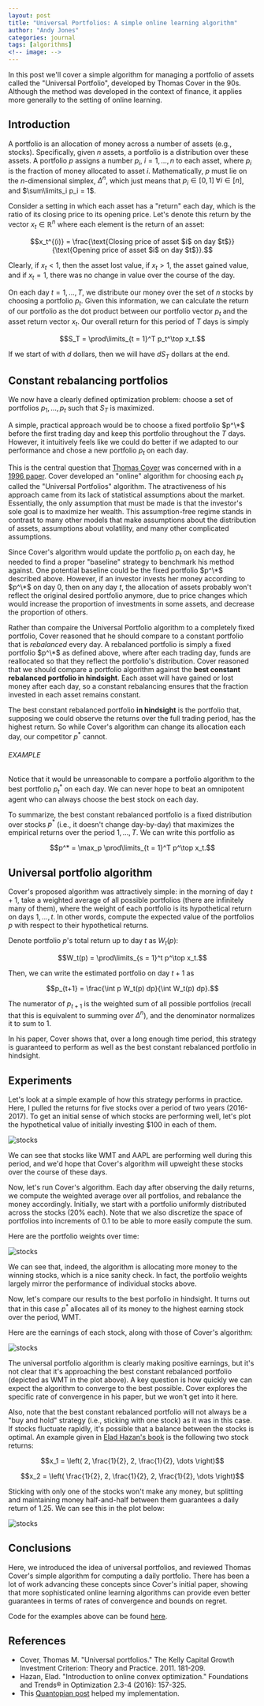 ```yaml
---
layout: post
title: "Universal Portfolios: A simple online learning algorithm"
author: "Andy Jones"
categories: journal
tags: [algorithms]
<!-- image: -->
---
```




In this post we'll cover a simple algorithm for managing a portfolio of assets called the "Universal Portfolio", developed by Thomas Cover in the 90s. Although the method was developed in the context of finance, it applies more generally to the setting of online learning.

## Introduction

A portfolio is an allocation of money across a number of assets (e.g., stocks). Specifically, given $n$ assets, a portfolio is a distribution over these assets. A portfolio $p$ assigns a number $p_i$, $i = 1, \dots, n$ to each asset, where $p_i$ is the fraction of money allocated to asset $i$. Mathematically, $p$ must lie on the $n$-dimensional simplex, $\Delta^n$, which just means that $p_i \in [0, 1] \; \forall i \in [n]$, and $\sum\limits_i p_i = 1$.

Consider a setting in which each asset has a "return" each day, which is the ratio of its closing price to its opening price. Let's denote this return by the vector $x_t \in \mathbb{R}^n$ where each element is the return of an asset:

$$x_t^{(i)} = \frac{\text{Closing price of asset $i$ on day $t$}}{\text{Opening price of asset $i$ on day $t$}}.$$

Clearly, if $x_t < 1$, then the asset lost value, if $x_t > 1$, the asset gained value, and if $x_t = 1$, there was no change in value over the course of the day.

On each day $t=1, \dots, T$, we distribute our money over the set of $n$ stocks by choosing a portfolio $p_t$. Given this information, we can calculate the return of our portfolio as the dot product between our portfolio vector $p_t$ and the asset return vector $x_t$. Our overall return for this period of $T$ days is simply

$$S_T = \prod\limits_{t = 1}^T p_t^\top x_t.$$

If we start of with $d$ dollars, then we will have $dS_T$ dollars at the end.

## Constant rebalancing portfolios

We now have a clearly defined optimization problem: choose a set of portfolios $p_1, \dots, p_t$ such that $S_T$ is maximized.

A simple, practical approach would be to choose a fixed portfolio $p^\*$ before the first trading day and keep this portfolio throughout the $T$ days. However, it intuitively feels like we could do better if we adapted to our performance and chose a new portfolio $p_t$ on each day.

This is the central question that [Thomas Cover](https://www.wikiwand.com/en/Thomas_M._Cover) was concerned with in a [1996 paper](http://web.mit.edu/6.454/www/www_fall_2001/shaas/universal_portfolios.pdf). Cover developed an "online" algorithm for choosing each $p_t$ called the "Universal Portfolios" algorithm. The atractiveness of his approach came from its lack of statistical assumptions about the market. Essentially, the only assumption that must be made is that the investor's sole goal is to maximize her wealth. This assumption-free regime stands in contrast to many other models that make assumptions about the distribution of assets, assumptions about volatility, and many other complicated assumptions.

Since Cover's algorithm would update the portfolio $p_t$ on each day, he needed to find a proper "baseline" strategy to benchmark his method against. One potential baseline could be the fixed portfolio $p^\*$ described above. However, if an investor invests her money according to $p^\*$ on day 0, then on any day $t$, the allocation of assets probably won't reflect the original desired portfolio anymore, due to price changes which would increase the proportion of investments in some assets, and decrease the proportion of others.

Rather than compaire the Universal Portfolio algorithm to a completely fixed portfolio, Cover reasoned that he should compare to a constant portfolio that is *rebalanced* every day. A rebalanced portfolio is simply a fixed portfolio $p^\*$ as defined above, where after each trading day, funds are reallocated so that they reflect the portfolio's distribution. Cover reasoned that we should compare a portfolio algorithm against the **best constant rebalanced portfolio in hindsight**. Each asset will have gained or lost money after each day, so a constant rebalancing ensures that the fraction invested in each asset remains constant.

The best constant rebalanced portfolio **in hindsight** is the portfolio that, supposing we could observe the returns over the full trading period, has the highest return. So while Cover's algorithm can change its allocation each day, our competitor $p^*$ cannot.

###### EXAMPLE

Notice that it would be unreasonable to compare a portfolio algorithm to the best portfolio $p_t^*$ on each day. We can never hope to beat an omnipotent agent who can always choose the best stock on each day.

To summarize, the best constant rebalanced portfolio is a fixed distribution over stocks $p^*$ (i.e., it doesn't change day-by-day) that maximizes the empirical returns over the period $1, \dots, T$. We can write this portfolio as

$$p^* = \max_p \prod\limits_{t = 1}^T p^\top x_t.$$

## Universal portfolio algorithm

Cover's proposed algorithm was attractively simple: in the morning of day $t+1$, take a weighted average of all possible portfolios (there are infinitely many of them), where the weight of each portfolio is its hypothetical return on days $1, \dots, t$. In other words, compute the expected value of the portfolios $p$ with respect to their hypothetical returns. 

Denote portfolio $p$'s total return up to day $t$ as $W_t(p)$:

$$W_t(p) = \prod\limits_{s = 1}^t p^\top x_t.$$

Then, we can write the estimated portfolio on day $t+1$ as

$$p_{t+1} = \frac{\int p W_t(p) dp}{\int W_t(p) dp}.$$

The numerator of $p_{t+1}$ is the weighted sum of all possible portfolios (recall that this is equivalent to summing over $\Delta^n$), and the denominator normalizes it to sum to $1$.

In his paper, Cover shows that, over a long enough time period, this strategy is guaranteed to perform as well as the best constant rebalanced portfolio in hindsight.

## Experiments

Let's look at a simple example of how this strategy performs in practice. Here, I pulled the returns for five stocks over a period of two years (2016-2017). To get an initial sense of which stocks are performing well, let's plot the hypothetical value of initially investing $100 in each of them.

![stocks](/assets/unistock_portfolio_returns.png)

We can see that stocks like WMT and AAPL are performing well during this period, and we'd hope that Cover's algorithm will upweight these stocks over the course of these days.

Now, let's run Cover's algorithm. Each day after observing the daily returns, we compute the weighted average over all portfolios, and rebalance the money accordingly. Initially, we start with a portfolio uniformly distributed across the stocks (20\% each). Note that we also discretize the space of portfolios into increments of 0.1 to be able to more easily compute the sum.

Here are the portfolio weights over time:

![stocks](/assets/universal_over_time.png)

We can see that, indeed, the algorithm is allocating more money to the winning stocks, which is a nice sanity check. In fact, the portfolio weights largely mirror the performance of individual stocks above.

Now, let's compare our results to the best porfolio in hindsight. It turns out that in this case $p^*$ allocates all of its money to the highest earning stock over the period, WMT.

Here are the earnings of each stock, along with those of Cover's algorithm:

![stocks](/assets/universal_vs_bh.png)

The universal portfolio algorithm is clearly making positive earnings, but it's not clear that it's approaching the best constant rebalanced portfolio (depicted as WMT in the plot above). A key question is how quickly we can expect the algorithm to converge to the best possible. Cover explores the specific rate of convergence in his paper, but we won't get into it here.

Also, note that the best constant rebalanced portfolio will not always be a "buy and hold" strategy (i.e., sticking with one stock) as it was in this case. If stocks fluctuate rapidly, it's possible that a balance between the stocks is optimal. An example given in [Elad Hazan's book](https://arxiv.org/abs/1909.05207) is the following two stock returns:

$$x_1 = \left( 2, \frac{1}{2}, 2, \frac{1}{2}, \dots \right)$$

$$x_2 = \left( \frac{1}{2}, 2, \frac{1}{2}, 2, \frac{1}{2}, \dots \right)$$

Sticking with only one of the stocks won't make any money, but splitting and maintaining money half-and-half between them guarantees a daily return of 1.25. We can see this in the plot below:

![stocks](/assets/bouncy_stocks_returns.png)


## Conclusions

Here, we introduced the idea of universal portfolios, and reviewed Thomas Cover's simple algorithm for computing a daily portfolio. There has been a lot of work advancing these concepts since Cover's initial paper, showing that more sophisticated online learning algorithms can provide even better guarantees in terms of rates of convergence and bounds on regret.

Code for the examples above can be found [here](https://github.com/andrewcharlesjones/universal_portfolios).

## References

- Cover, Thomas M. "Universal portfolios." The Kelly Capital Growth Investment Criterion: Theory and Practice. 2011. 181-209.
- Hazan, Elad. "Introduction to online convex optimization." Foundations and Trends® in Optimization 2.3-4 (2016): 157-325.
- This [Quantopian post](https://www.quantopian.com/posts/universal-portfolios) helped my implementation.
